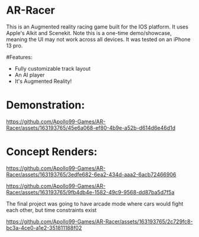 # AR-Racer
This is an Augmented reality racing game built for the IOS platform. It uses Apple's AIkit and Scenekit. Note this is a one-time demo/showcase, meaning the UI may not work across all devices.
It was tested on an iPhone 13 pro.

#Features:
- Fully customizable track layout
- An AI player
- It's Augmented Reality!

# Demonstration:

https://github.com/Apollo99-Games/AR-Racer/assets/163193765/45e6a068-ef80-4b9e-a52b-d614d6e46d1d

# Concept Renders:

https://github.com/Apollo99-Games/AR-Racer/assets/163193765/3edfe682-6ea2-434d-aaa2-6acb72466906

https://github.com/Apollo99-Games/AR-Racer/assets/163193765/9fb4db4e-1582-49c9-9568-dd87ba5d7f5a

The final project was going to have arcade mode where cars would fight each other, but time constraints exist

https://github.com/Apollo99-Games/AR-Racer/assets/163193765/2c729fc8-bc3a-4ce0-a1e2-351811188f02

